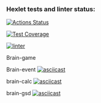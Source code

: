 ### Hexlet tests and linter status:
[![Actions Status](https://github.com/AVmyasoedov88/frontend-project-lvl1/workflows/hexlet-check/badge.svg)](https://github.com/AVmyasoedov88/frontend-project-lvl1/actions)

[![Test Coverage](https://api.codeclimate.com/v1/badges/a99a88d28ad37a79dbf6/test_coverage)](https://codeclimate.com/github/codeclimate/codeclimate/test_coverage)

[![linter](https://github.com/AVmyasoedov88/frontend-project-lvl1/actions/workflows/linter-check.yml/badge.svg)](https://github.com/AVmyasoedov88/frontend-project-lvl1/actions/workflows/linter-check.yml)


Brain-game

Brain-event
[![asciicast](https://asciinema.org/a/m2Oca58DP3cJc9L8pG3quktxP.svg)](https://asciinema.org/a/m2Oca58DP3cJc9L8pG3quktxP)

brain-calc
[![asciicast](https://asciinema.org/a/e27ErPh7mU1RaJtjTIMwhuinO.svg)](https://asciinema.org/a/e27ErPh7mU1RaJtjTIMwhuinO)

brain-gsd
[![asciicast](https://asciinema.org/a/aLyoqyjUkpyfUTaup8aFMZtaR.svg)](https://asciinema.org/a/aLyoqyjUkpyfUTaup8aFMZtaR)

